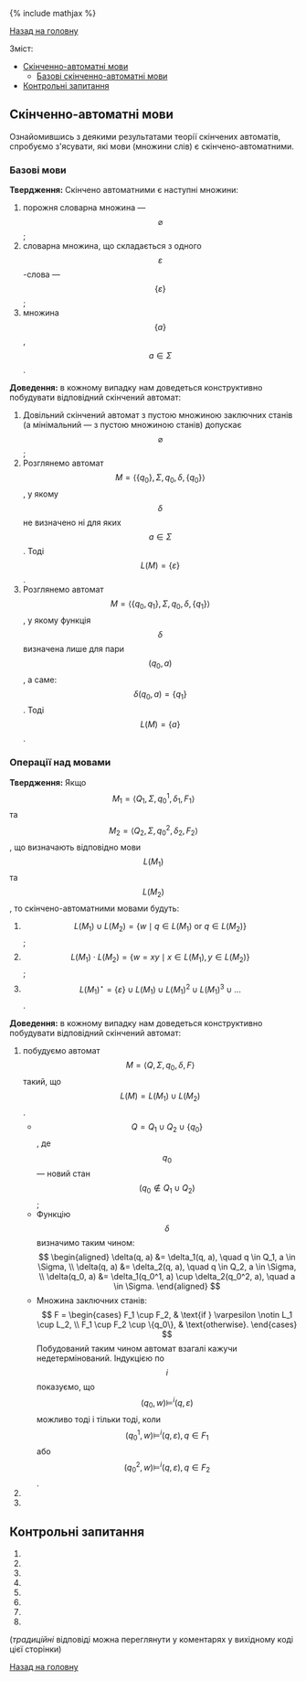 {% include mathjax %}

[Назад на головну](../README.md)

Зміст:
- [Скінченно-автоматні мови](#скінченно-автоматні-мови)
	- [Базові скінченно-автоматні мови](#базові-мови)
- [Контрольні запитання](#контрольні-запитання)

## Скінченно-автоматні мови

Ознайомившись з деякими результатами теорії скінчених автоматів,
спробуємо з'ясувати, які мови (множини слів) є скінчено-автоматними.

### Базові мови

**Твердження:** Скінчено автоматними є наступні множини:
1. порожня словарна множина &mdash; $$\varnothing$$;
2. словарна множина, що складається з одного $$\varepsilon$$-слова &mdash; $$\{\varepsilon\}$$;
3. множина $$\{a\}$$, $$a \in \Sigma$$.

**Доведення:** в кожному випадку нам доведеться конструктивно побудувати
відповідний скінчений автомат:
1. Довільний скінчений автомат з пустою множиною заключних станів (а
	мінімальний &mdash; з пустою множиною станів) допускає $$\varnothing$$;
2. Розглянемо автомат $$M = \left\langle \{q_0\}, \Sigma, q_0, \delta, \{q_0\}\right\rangle$$,
	у якому $$\delta$$ не визначено ні для яких $$a \in \Sigma$$. Тоді $$L(M) = \{\varepsilon\}$$.
3. Розглянемо автомат 
	$$M = \left\langle \{q_0, q_1\}, \Sigma, q_0, \delta, \{q_1\}\right\rangle$$, 
	у якому функція $$\delta$$ визначена лише для пари $$(q_0, a)$$, а саме: 
	$$\delta(q_0, a) = \{q_1\}$$. Тоді $$L(M) = \{a\}$$.

### Операції над мовами

**Твердження:** Якщо $$M_1 = \left\langle Q_1, \Sigma, q_0^1, \delta_1, F_1 \right\rangle$$ 
та $$M_2 = \left\langle Q_2, \Sigma, q_0^2, \delta_2, F_2\right\rangle$$, що
визначають відповідно мови $$L(M_1)$$ та $$L(M_2)$$, то скінчено-автоматними мовами будуть:
1. $$L(M_1) \cup L(M_2) = \left\{w \mid q \in L(M_1) \text{ or } q \in L(M_2)\right\}$$;
2. $$L(M_1) \cdot L(M_2) = \left\{w = xy \mid x \in L(M_1), y \in L(M_2) \right\}$$;
3. $$L(M_1)^\star = \{\varepsilon\} \cup L(M_1) \cup L(M_1)^2 \cup L(M_1)^3 \cup \ldots$$.

**Доведення:** в кожному випадку нам доведеться конструктивно побудувати
відповідний скінчений автомат:
1. побудуємо автомат $$M = \left\langle Q, \Sigma, q_0, \delta, F \right\rangle$$ такий, що $$L(M) = L(M_1) \cup L(M_2)$$.
	- $$Q = Q_1 \cup Q_2 \cup \{q_0\}$$, де $$q_0$$ &mdash; новий стан 
		$$(q_0 \notin Q_1 \cup Q_2)$$;
	- Функцію $$\delta$$ визначимо таким чином:
		$$
		\begin{aligned}
		\delta(q, a) &= \delta_1(q, a), \quad q \in Q_1, a \in \Sigma, \\
		\delta(q, a) &= \delta_2(q, a), \quad q \in Q_2, a \in \Sigma, \\
		\delta(q_0, a) &= \delta_1(q_0^1, a) \cup \delta_2(q_0^2, a), \quad a \in \Sigma. 
		\end{aligned}
		$$
	- Множина заключних станів:
		$$
		F = \begin{cases}
		F_1 \cup F_2, & \text{if } \varpesilon \notin L_1 \cup L_2, \\
		F_1 \cup F_2 \cup \{q_0\}, & \text{otherwise}.
		\end{cases}
		$$
	Побудований таким чином автомат взагалі кажучи недетермінований. Індукцією
	по $$i$$ показуємо, що $$(q_0, w) \models^i (q,\varepsilon)$$ можливо тоді і тільки тоді,
	коли $$(q_0^1,w) \models^i (q,\varepsilon), q \in F_1$$ або $$(q_0^2,w) \models^i (q,\varepsilon), q \in F_2$$.
2.
3.

## Контрольні запитання

1.
	<!-- -->
2.
	<!-- -->
3.
	<!-- -->
4.
	<!-- -->
5.
	<!-- -->
6.
	<!-- -->
7.
	<!-- -->
8.
	<!-- -->

(_традиційні_ відповіді можна переглянути у коментарях у вихідному коді цієї сторінки)

[Назад на головну](../README.md)